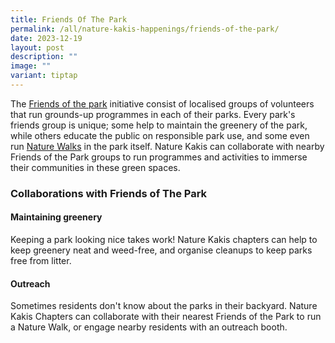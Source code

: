 ```yaml
---
title: Friends Of The Park
permalink: /all/nature-kakis-happenings/friends-of-the-park/
date: 2023-12-19
layout: post
description: ""
image: ""
variant: tiptap
---
```

<p>The <a href="https://fotp.nparks.gov.sg/" rel="noopener noreferrer nofollow" target="_blank">Friends of the park</a> initiative consist of localised groups of volunteers that run grounds-up programmes in each of their parks. Every park's friends group is unique; some help to maintain the greenery of the park, while others educate the public on responsible park use, and some even run <a href="/all/nature-kakis-happenings/nature-walks/" rel="noopener noreferrer nofollow" target="_blank">Nature Walks</a> in the park itself. Nature Kakis can collaborate with nearby Friends of the Park groups to run programmes and activities to immerse their communities in these green spaces.</p><h3>Collaborations with Friends of The Park</h3><h4>Maintaining greenery</h4><p>Keeping a park looking nice takes work! Nature Kakis chapters can help to keep greenery neat and weed-free, and organise cleanups to keep parks free from litter.</p><h4>Outreach</h4><p>Sometimes residents don't know about the parks in their backyard. Nature Kakis Chapters can collaborate with their nearest Friends of the Park to run a Nature Walk, or engage nearby residents with an outreach booth.</p><p></p>